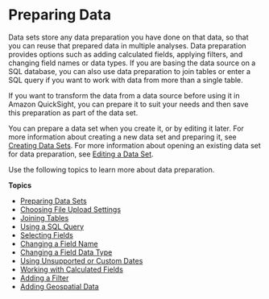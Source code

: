 # Preparing Data<a name="preparing-data"></a>

Data sets store any data preparation you have done on that data, so that you can reuse that prepared data in multiple analyses\. Data preparation provides options such as adding calculated fields, applying filters, and changing field names or data types\. If you are basing the data source on a SQL database, you can also use data preparation to join tables or enter a SQL query if you want to work with data from more than a single table\.

If you want to transform the data from a data source before using it in Amazon QuickSight, you can prepare it to suit your needs and then save this preparation as part of the data set\. 

You can prepare a data set when you create it, or by editing it later\. For more information about creating a new data set and preparing it, see [Creating Data Sets](creating-data-sets.md)\. For more information about opening an existing data set for data preparation, see [Editing a Data Set](edit-a-data-set.md)\.

Use the following topics to learn more about data preparation\.

**Topics**
+ [Preparing Data Sets](preparing-data-sets.md)
+ [Choosing File Upload Settings](choosing-file-upload-settings.md)
+ [Joining Tables](joining-tables.md)
+ [Using a SQL Query](adding-a-SQL-query.md)
+ [Selecting Fields](selecting-fields.md)
+ [Changing a Field Name](changing-a-field-name.md)
+ [Changing a Field Data Type](changing-a-field-data-type.md)
+ [Using Unsupported or Custom Dates](using-unsupported-dates.md)
+ [Working with Calculated Fields](working-with-calculated-fields.md)
+ [Adding a Filter](adding-a-filter.md)
+ [Adding Geospatial Data](geospatial-data-prep.md)